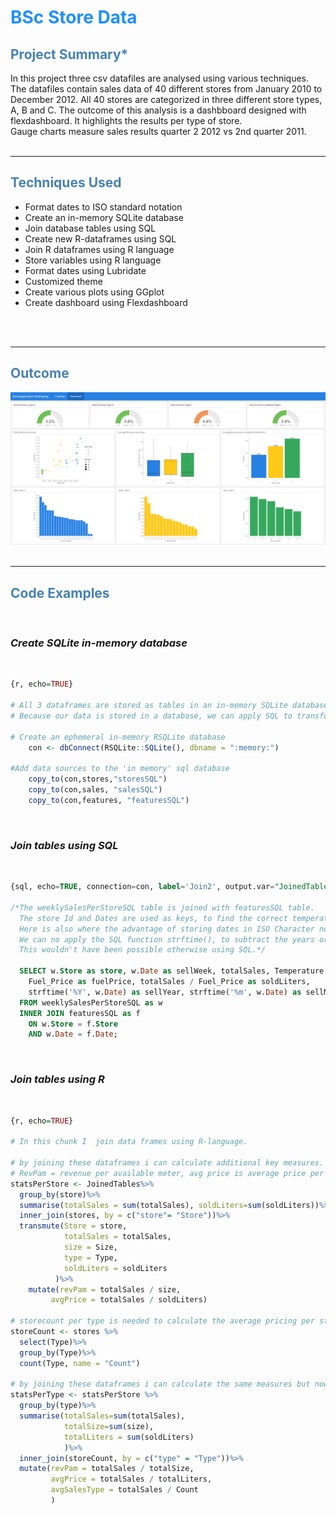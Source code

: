 <style>
  h1{color: dodgerblue; font-weight: bold}
  h2{color: steelblue; font-weight: bold}
  h3{font-weight: bold; font-style: italic}
</style>

# BSc Store Data

## Project Summary*
In this project three csv datafiles are analysed using various techniques. 
The datafiles contain sales data of 40 different stores from January 2010 to December 2012. All 40 stores are categorized in three different store types, A, B and C. The outcome of this analysis is a dashbboard designed with flexdashboard. It highlights the results per type of store. 
<br>
Gauge charts measure sales results quarter 2 2012 vs 2nd quarter 2011. 
<br>
<br>

---

## Techniques Used
- Format dates to ISO standard notation
- Create an in-memory SQLite database
- Join database tables using SQL
- Create new R-dataframes using SQL
- Join R dataframes using R language
- Store variables using R language
- Format dates using Lubridate
- Customized theme
- Create various plots using GGplot
- Create dashboard using Flexdashboard
<br>
<br>

---

## Outcome
![dashboard](Images/Dashboard.png)
<br>
<br>

---

## Code Examples
<br>

### Create SQLite in-memory database
<br>

```r
{r, echo=TRUE}

# All 3 dataframes are stored as tables in an in-memory SQLite database.
# Because our data is stored in a database, we can apply SQL to transform the data.

# Create an ephemeral in-memory RSQLite database
    con <- dbConnect(RSQLite::SQLite(), dbname = ":memory:")

#Add data sources to the 'in memory' sql database
    copy_to(con,stores,"storesSQL")
    copy_to(con,sales, "salesSQL")
    copy_to(con,features, "featuresSQL")
```
<br>

### Join tables using SQL
<br>

```sql
{sql, echo=TRUE, connection=con, label='Join2', output.var="JoinedTables"}

/*The weeklySalesPerStoreSQL table is joined with featuresSQL table.
  The store Id and Dates are used as keys, to find the correct temperature and Fuel_Price in featuresSQL.   Because we joined the 2 tables, we can now calculate the sold liters and add as a new column.
  Here is also where the advantage of storing dates in ISO Character notation comes into play.
  We can no apply the SQL function strftime(), to subtract the years or other dateparts.
  This wouldn't have been possible otherwise using SQL.*/

  SELECT w.Store as store, w.Date as sellWeek, totalSales, Temperature as temperature, 
    Fuel_Price as fuelPrice, totalSales / Fuel_Price as soldLiters, 
    strftime('%Y', w.Date) as sellYear, strftime('%m', w.Date) as sellMonth
  FROM weeklySalesPerStoreSQL as w
  INNER JOIN featuresSQL as f
    ON w.Store = f.Store
    AND w.Date = f.Date;
```
<br>

### Join tables using R
<br>

```R
{r, echo=TRUE}

# In this chunk I  join data frames using R-language.

# by joining these dataframes i can calculate additional key measures. RevPam and AvgPrice.
# RevPam = revenue per available meter, avg price is average price per sold liter for each store
statsPerStore <- JoinedTables%>%
  group_by(store)%>%
  summarise(totalSales = sum(totalSales), soldLiters=sum(soldLiters))%>%
  inner_join(stores, by = c("store"= "Store"))%>%
  transmute(Store = store,
            totalSales = totalSales,
            size = Size,
            type = Type,
            soldLiters = soldLiters
          )%>%
    mutate(revPam = totalSales / size, 
         avgPrice = totalSales / soldLiters) 

# storecount per type is needed to calculate the average pricing per store type
storeCount <- stores %>%
  select(Type)%>%
  group_by(Type)%>%
  count(Type, name = "Count")

# by joining these dataframes i can calculate the same measures but now for each store type.
statsPerType <- statsPerStore %>%
  group_by(type)%>%
  summarise(totalSales=sum(totalSales), 
            totalSize=sum(size),
            totalLiters = sum(soldLiters)
            )%>%
  inner_join(storeCount, by = c("type" = "Type"))%>%
  mutate(revPam = totalSales / totalSize,
         avgPrice = totalSales / totalLiters,
         avgSalesType = totalSales / Count
         )
```